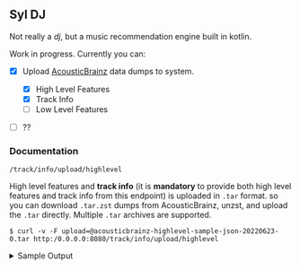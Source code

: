 ## Syl DJ

Not really a *dj*, but a music recommendation engine built in kotlin.

Work in progress. Currently you can:

- [x] Upload [AcousticBrainz](https://acousticbrainz.org/download) data dumps to system. 
  - [x] High Level Features
  - [x] Track Info 
  - [ ] Low Level Features
- [ ] ??


### Documentation
```shell
/track/info/upload/highlevel
```
High level features and **track info** (it is **mandatory** to provide both high level features
and track info from this endpoint) is uploaded in ``.tar`` format. so you can download
``.tar.zst`` dumps from AcousticBrainz, unzst, and upload the ``.tar`` directly. Multiple ``.tar`` archives are supported.

```shell
$ curl -v -F upload=@acousticbrainz-highlevel-sample-json-20220623-0.tar http:/0.0.0.0:8080/track/info/upload/highlevel                                                                                                                                  
```
<details>
  <summary>Sample Output</summary>

  ```json
  {
  "errors": [
    {
      "filename": "acousticbrainz-highlevel-sample-json-20220623/highlevel/fc/a/fca75640-e3c4-4ac9-b702-022e8e066661-0.json",
      "error": {
        "first": "DJ-0006",
        "second": "Metadata in uploaded JSON is not an 'Object'."
      }
    },
    {
      "filename": "acousticbrainz-highlevel-sample-json-20220623/highlevel/fc/a/fca75640-e3c4-4ac9-b702-022e8e066661-0.json",
      "error": {
        "first": "DJ-0006",
        "second": "Metadata in uploaded JSON is not an 'Object'."
      }
    },
    {
      "filename": "acousticbrainz-highlevel-sample-json-20220623/highlevel/fc/a/fca75640-e3c4-4ac9-b702-022e8e066661-0.json",
      "error": {
        "first": "DJ-0006",
        "second": "Metadata in uploaded JSON is not an 'Object'."
      }
    },
    {
      "filename": "acousticbrainz-highlevel-sample-json-20220623/highlevel/fc/a/fca75640-e3c4-4ac9-b702-022e8e066661-0.json",
      "error": {
        "first": "DJ-0006",
        "second": "Metadata in uploaded JSON is not an 'Object'."
      }
    },
    {
      "filename": "acousticbrainz-highlevel-sample-json-20220623/highlevel/2c/c/2cc851fb-a40d-4fdb-ab55-e663d30b50f7-0.json",
      "error": {
        "first": "DJ-0002",
        "second": "Album name is required for submitting a track."
      }
    },
    {
      "filename": "acousticbrainz-highlevel-sample-json-20220623/highlevel/4f/3/4f325ec9-f808-447c-a75c-6f89d27f7bab-0.json",
      "error": {
        "first": "DJ-0002",
        "second": "Album name is required for submitting a track."
      }
    },
    {
      "filename": "acousticbrainz-highlevel-sample-json-20220623/highlevel/eb/8/eb863928-2d76-495b-9424-89dc0c2e03c8-0.json",
      "error": {
        "first": "DJ-0002",
        "second": "Album name is required for submitting a track."
      }
    },
    {
      "filename": "acousticbrainz-highlevel-sample-json-20220623/highlevel/8c/c/8cc400d5-78e4-4721-a880-7d655b11ecd3-0.json",
      "error": {
        "first": "DJ-0002",
        "second": "Album name is required for submitting a track."
      }
    }
  ]
}
```
</details>